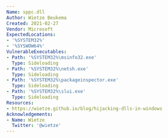 ```yaml
---
Name: sppc.dll
Author: Wietze Beukema
Created: 2021-02-27
Vendor: Microsoft
ExpectedLocations:
- '%SYSTEM32%'
- '%SYSWOW64%'
VulnerableExecutables:
- Path: '%SYSTEM32%\msinfo32.exe'
  Type: Sideloading
- Path: '%SYSTEM32%\netsh.exe'
  Type: Sideloading
- Path: '%SYSTEM32%\packageinspector.exe'
  Type: Sideloading
- Path: '%SYSTEM32%\slui.exe'
  Type: Sideloading
Resources:
- https://wietze.github.io/blog/hijacking-dlls-in-windows
Acknowledgements:
- Name: Wietze
  Twitter: '@wietze'
---
```


